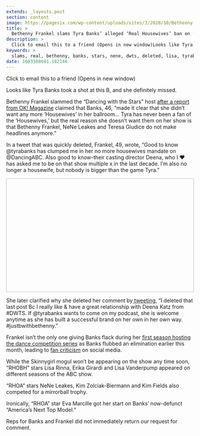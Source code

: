 ```yaml
--- 
extends: _layouts.post 
section: content 
image: https://pagesix.com/wp-content/uploads/sites/3/2020/10/Bethenny-Frankel-banks.jpg?quality=90&strip=all&w=1200 
title: > 
  Bethenny Frankel slams Tyra Banks’ alleged ‘Real Housewives’ ban on ‘DWTS’ 
description: > 
  Click to email this to a friend (Opens in new window)Looks like Tyra Banks took a shot at this B, and she definitely missed.Bethenny Frankel slammed the “Dancing with the Stars” host after a report from OK!While the Skinnygirl mogul won’t be appearing on the show any time soon, “RHOBH” stars Lisa Rinna, Erika Girardi and Lisa Vanderpump appeared on different seasons of the ABC show.“RHOA” stars NeNe Leakes, Kim Zolciak-Biermann and Kim Fields also competed for a mirrorball trophy.Ironically, “RHOA” star Eva Marcille got her start on Banks’ now-defunct “America’s Next Top Model.”Reps for Banks and Frankel did not immediately return our request for comment. 
keywords: > 
  slams, real, bethenny, banks, stars, nene, dwts, deleted, lisa, tyrabanks, frankel, leakes, alleged, ban, tyra, housewives 
date: 1603388681.182146 
--- 
```

<div><p>Click to email this to a friend (Opens in new window)</p><p>Looks like Tyra Banks took a shot at this B, and she definitely missed.</p>
<p>Bethenny Frankel slammed the &#8220;Dancing with the Stars&#8221; host <a href="https://okmagazine.com/exclusives/tyra-banks-bans-real-housewives-dwts/" rel="noopener noreferrer" target="_blank">after a report from OK! Magazine</a> claimed that Banks, 46, &#8220;made it clear that she didn&#8217;t want any more &#8216;Housewives&#8217; in her ballroom&#8230; Tyra has never been a fan of the &#8216;Housewives,&#8217; but the real reason she doesn&#8217;t want them on her show is that Bethenny Frankel, NeNe Leakes and Teresa Giudice do not make headlines anymore.&#8221;</p>
<p>In a tweet that was quickly deleted, Frankel, 49, wrote, &#8220;Good to know @tyrabanks has clumped me in her no more housewives mandate on @DancingABC. Also good to know-their casting director Deena, who I &#10084;&#65039; has asked me to be on that show multiple x in the last decade. I&#8217;m also no longer a housewife, but nobody is bigger than the game Tyra.&#8221;</p>
<p><a class="aligncenter" href="https://pagesix.com/wp-content/uploads/sites/3/2020/10/bethenny-tyra-dwts-tweet.jpg?quality=90&amp;strip=all"><img class=" size-nypost-large-desktop-uncropped wp-image-5409535 lazyload" alt="" width="600" height="306"></a></p>
<p>She later clarified why she deleted her comment by<a href="https://twitter.com/Bethenny/status/1319319746878279681" rel="noopener noreferrer" target="_blank"> tweeting,</a>&#160;&#8220;I deleted that last post Bc I really like &amp; have a great relationship with Deena Katz from #DWTS. If @tyrabanks wants to come on my podcast, she is welcome anytime as she has built a successful brand on her own in her own way. #justbwithbethenny.&#8221;</p>
<p>Frankel isn&#8217;t the only one giving Banks flack during her <a href="https://nypost.com/2020/07/15/tyra-banks-named-as-new-dancing-with-the-stars-host/?_ga=2.34318501.54476145.1603058038-1818765841.1599498558">first season hosting the dance competition series</a> as Banks flubbed an elimination earlier this month, leading to <a href="https://pagesix.com/2020/10/06/tyra-banks-at-the-center-of-dancing-with-the-stars-mix-up/" rel="noopener noreferrer" target="_blank">fan criticism</a> on social media.</p>
<p>While the Skinnygirl mogul won&#8217;t be appearing on the show any time soon, &#8220;RHOBH&#8221; stars Lisa Rinna, Erika Girardi and Lisa Vanderpump appeared on different seasons of the ABC show.</p>
<p>&#8220;RHOA&#8221; stars NeNe Leakes, Kim Zolciak-Biermann and Kim Fields also competed for a mirrorball trophy.</p>
<p>Ironically, &#8220;RHOA&#8221; star Eva Marcille got her start on Banks&#8217; now-defunct &#8220;America&#8217;s Next Top Model.&#8221;</p>
<p>Reps for Banks and Frankel did not immediately return our request for comment.</p>
			</div>
